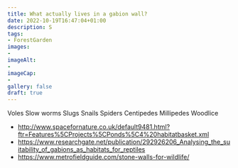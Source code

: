 ```yaml
---
title: What actually lives in a gabion wall?
date: 2022-10-19T16:47:04+01:00
description: S
tags: 
- ForestGarden
images: 
- 
imageAlt:
- 
imageCap:
- 
gallery: false
draft: true
---
```


Voles
Slow worms
Slugs
Snails
Spiders
Centipedes
Millipedes
Woodlice


* http://www.spacefornature.co.uk/default9481.html?ftr=Features%5CProjects%5CPonds%5C4%20habitatbasket.xml
* https://www.researchgate.net/publication/292926206_Analysing_the_suitability_of_gabions_as_habitats_for_reptiles
* https://www.metrofieldguide.com/stone-walls-for-wildlife/
